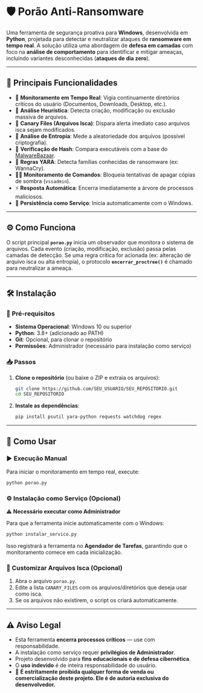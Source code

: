 # 🛡️ Porão Anti-Ransomware

Uma ferramenta de segurança proativa para **Windows**, desenvolvida em **Python**, projetada para detectar e neutralizar ataques de **ransomware em tempo real**. A solução utiliza uma abordagem de **defesa em camadas** com foco na **análise de comportamento** para identificar e mitigar ameaças, incluindo variantes desconhecidas (**ataques de dia zero**).

---

## 🚀 Principais Funcionalidades

- 📂 **Monitoramento em Tempo Real**: Vigia continuamente diretórios críticos do usuário (Documentos, Downloads, Desktop, etc.).
- 🔎 **Análise Heurística**: Detecta criação, modificação ou exclusão massiva de arquivos.
- 🎯 **Canary Files (Arquivos Isca)**: Dispara alerta imediato caso arquivos isca sejam modificados.
- 🎲 **Análise de Entropia**: Mede a aleatoriedade dos arquivos (possível criptografia).
- 🔬 **Verificação de Hash**: Compara executáveis com a base do [MalwareBazaar](https://bazaar.abuse.ch/).
- 📜 **Regras YARA**: Detecta famílias conhecidas de ransomware (ex: WannaCry).
- 👨‍💻 **Monitoramento de Comandos**: Bloqueia tentativas de apagar cópias de sombra (`vssadmin`).
- ⚡ **Resposta Automática**: Encerra imediatamente a árvore de processos maliciosos.
- 🔄 **Persistência como Serviço**: Inicia automaticamente com o Windows.

---

## ⚙️ Como Funciona

O script principal **`porao.py`** inicia um observador que monitora o sistema de arquivos. Cada evento (criação, modificação, exclusão) passa pelas camadas de detecção. Se uma regra crítica for acionada (ex: alteração de arquivo isca ou alta entropia), o protocolo **`encerrar_proctree()`** é chamado para neutralizar a ameaça.

---

## 🛠️ Instalação

### 🔑 Pré-requisitos
- **Sistema Operacional**: Windows 10 ou superior
- **Python**: 3.8+ (adicionado ao PATH)
- **Git**: Opcional, para clonar o repositório
- **Permissões**: Administrador (necessário para instalação como serviço)

### 📥 Passos

1. **Clone o repositório** (ou baixe o ZIP e extraia os arquivos):
   ```bash
   git clone https://github.com/SEU_USUARIO/SEU_REPOSITORIO.git
   cd SEU_REPOSITORIO
   ```

2. **Instale as dependências**:
   ```bash
   pip install psutil yara-python requests watchdog regex
   ```

---

## 🚀 Como Usar

### ▶️ Execução Manual
Para iniciar o monitoramento em tempo real, execute:
```bash
python porao.py
```

### ⚙️ Instalação como Serviço (Opcional)
⚠️ **Necessário executar como Administrador**

Para que a ferramenta inicie automaticamente com o Windows:
```bash
python instalar_servico.py
```
Isso registrará a ferramenta no **Agendador de Tarefas**, garantindo que o monitoramento comece em cada inicialização.

### 📝 Customizar Arquivos Isca (Opcional)
1. Abra o arquivo `porao.py`.
2. Edite a lista `CANARY_FILES` com os arquivos/diretórios que deseja usar como isca.
3. Se os arquivos não existirem, o script os criará automaticamente.

---

## ⚠️ Aviso Legal

- Esta ferramenta **encerra processos críticos** — use com responsabilidade.
- A instalação como serviço requer **privilégios de Administrador**.
- Projeto desenvolvido para **fins educacionais e de defesa cibernética**.
- O **uso indevido** é de inteira responsabilidade do usuário.
- 🚫 **É estritamente proibida qualquer forma de venda ou comercialização deste projeto. Ele é de autoria exclusiva do desenvolvedor.**
